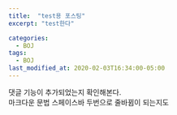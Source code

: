 ```yaml
---
title:  "test용 포스팅"
excerpt: "test한다"

categories:
  - BOJ
tags:
  - BOJ
last_modified_at: 2020-02-03T16:34:00-05:00
---
```

댓글 기능이 추가되었는지 확인해본다.  
마크다운 문법 스페이스바 두번으로 줄바뀜이 되는지도 
